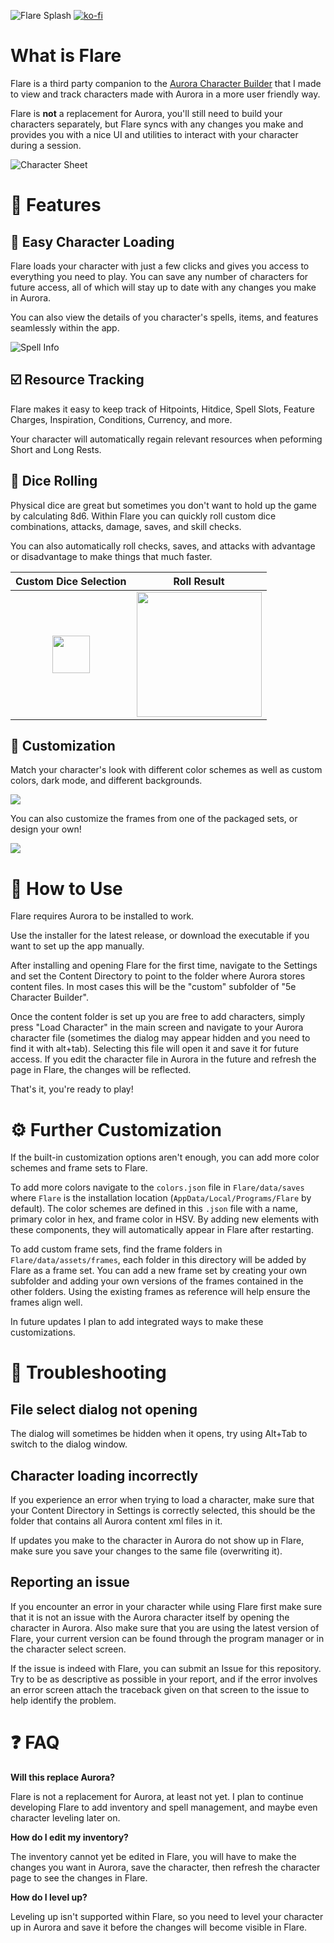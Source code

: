 ![Flare Splash](data/assets/banner_thick.png)
[![ko-fi](https://ko-fi.com/img/githubbutton_sm.svg)](https://ko-fi.com/Y8Y01FNNX5)
# What is Flare

Flare is a third party companion to the [Aurora Character Builder](https://aurorabuilder.com) that I made to view and track characters made with Aurora in a more user friendly way.

Flare is **not** a replacement for Aurora, you'll still need to build your characters separately, but Flare syncs with any changes you make and provides you with a nice UI and utilities to interact with your character during a session.

![Character Sheet](images/sheet.png)

# :page_with_curl: Features
## :busts_in_silhouette: Easy Character Loading
Flare loads your character with just a few clicks and gives you access to everything you need to play. You can save any number of characters for future access, all of which will stay up to date with any changes you make in Aurora.

You can also view the details of you character's spells, items, and features seamlessly within the app.

![Spell Info](images/spell_info.png)

## :ballot_box_with_check: Resource Tracking
Flare makes it easy to keep track of Hitpoints, Hitdice, Spell Slots, Feature Charges, Inspiration, Conditions, Currency, and more.

Your character will automatically regain relevant resources when peforming Short and Long Rests.

## :game_die: Dice Rolling
Physical dice are great but sometimes you don't want to hold up the game by calculating 8d6. Within Flare you can quickly roll custom dice combinations, attacks, damage, saves, and skill checks.

You can also automatically roll checks, saves, and attacks with advantage or disadvantage to make things that much faster.

Custom Dice Selection             |  Roll Result
:-------------------------:|:-------------------------:
<img src="images/dice_menu.png" width="60">  |  <img src="images/roll_result.png" width="200">

## :art: Customization
Match your character's look with different color schemes as well as custom colors, dark mode, and different backgrounds.

![](images/red_light.png)

You can also customize the frames from one of the packaged sets, or design your own!

![](images/frame_simple.png)

# :memo: How to Use
Flare requires Aurora to be installed to work.

Use the installer for the latest release, or download the executable if you want to set up the app manually.

After installing and opening Flare for the first time, navigate to the Settings and set the Content Directory to point to the folder where Aurora stores content files. In most cases this will be the "custom" subfolder of "5e Character Builder".

Once the content folder is set up you are free to add characters, simply press "Load Character" in the main screen and navigate to your Aurora character file (sometimes the dialog may appear hidden and you need to find it with alt+tab). Selecting this file will open it and save it for future access. If you edit the character file in Aurora in the future and refresh the page in Flare, the changes will be reflected.

That's it, you're ready to play!

# :gear: Further Customization
If the built-in customization options aren't enough, you can add more color schemes and frame sets to Flare.

To add more colors navigate to the `colors.json` file in `Flare/data/saves` where `Flare` is the installation location (`AppData/Local/Programs/Flare` by default). The color schemes are defined in this `.json` file with a name, primary color in hex, and frame color in HSV. By adding new elements with these components, they will automatically appear in Flare after restarting.

To add custom frame sets, find the frame folders in `Flare/data/assets/frames`, each folder in this directory will be added by Flare as a frame set. You can add a new frame set by creating your own subfolder and adding your own versions of the frames contained in the other folders. Using the existing frames as reference will help ensure the frames align well.

In future updates I plan to add integrated ways to make these customizations.

# :wrench: Troubleshooting

## File select dialog not opening
The dialog will sometimes be hidden when it opens, try using Alt+Tab to switch to the dialog window.

## Character loading incorrectly
If you experience an error when trying to load a character, make sure that your Content Directory in Settings is correctly selected, this should be the folder that contains all Aurora content xml files in it.

If updates you make to the character in Aurora do not show up in Flare, make sure you save your changes to the same file (overwriting it).

## Reporting an issue

If you encounter an error in your character while using Flare first make sure that it is not an issue with the Aurora character itself by opening the character in Aurora. Also make sure that you are using the latest version of Flare, your current version can be found through the program manager or in the character select screen.

If the issue is indeed with Flare, you can submit an Issue for this repository. Try to be as descriptive as possible in your report, and if the error involves an error screen attach the traceback given on that screen to the issue to help identify the problem.

# :question: FAQ

**Will this replace Aurora?**

Flare is not a replacement for Aurora, at least not yet. I plan to continue developing Flare to add inventory and spell management, and maybe even character leveling later on.

**How do I edit my inventory?**

The inventory cannot yet be edited in Flare, you will have to make the changes you want in Aurora, save the character, then refresh the character page to see the changes in Flare.

**How do I level up?**

Leveling up isn't supported within Flare, so you need to level your character up in Aurora and save it before the changes will become visible in Flare.